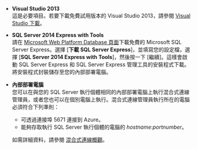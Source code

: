 
- **Visual Studio 2013** <br/>這是必要項目。若要下載免費試用版本的 Visual Studio 2013，請參閱 [Visual Studio 下載](http://www.visualstudio.com/downloads/download-visual-studio-vs)。 

- **SQL Server 2014 Express with Tools** <br/>請在 [Microsoft Web Platform Database 頁面](http://www.microsoft.com/zh-tw/server-cloud/Products/sql-server-editions/sql-server-express.aspx)下載免費的 Microsoft SQL Server Express。選擇 [**下載 SQL Server Express**]，並填寫您的設定檔，選擇 [**SQL Server 2014 Express with Tools**]，然後按一下 [繼續]。這樣會啟動 SQL Server Express 和 SQL Server Express 管理工具的安裝程式下載。將安裝程式封裝儲存至您的內部部署電腦。

- **內部部署電腦** <br/>您可以在與您的 SQL Server 執行個體相同的內部部署電腦上執行混合式連線管理員，或者您也可以在個別電腦上執行。混合式連線管理員執行所在的電腦必須符合下列準則：

	- 可透過連接埠 5671 連接到 Azure。
	- 能夠存取執行 SQL Server 執行個體的電腦的 *hostname*:*portnumber*。  

	如需詳細資料，請參閱 [混合式連線概觀](../articles/integration-hybrid-connection-overview.md)。

<!---HONumber=July15_HO2-->